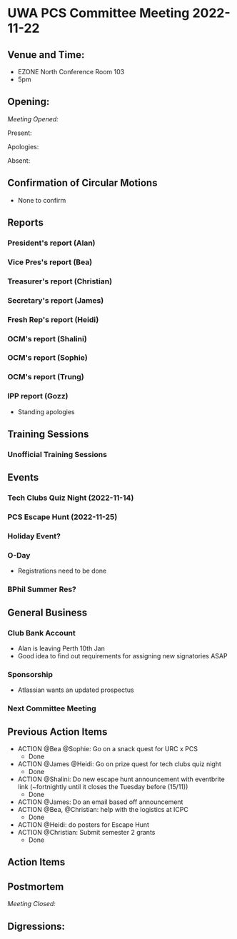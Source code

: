# UWA PCS Committee Meeting 2022-11-22

## Venue and Time:

- EZONE North Conference Room 103
- 5pm

## Opening:

_Meeting Opened:_

Present:

Apologies:

Absent:

## Confirmation of Circular Motions

- None to confirm

## Reports

### President's report (Alan)

### Vice Pres's report (Bea)

### Treasurer's report (Christian)

### Secretary's report (James)

### Fresh Rep's report (Heidi)

### OCM's report (Shalini)

### OCM's report (Sophie)

### OCM's report (Trung)

### IPP report (Gozz)

- Standing apologies

## Training Sessions

### Unofficial Training Sessions

## Events

### Tech Clubs Quiz Night (2022-11-14)

### PCS Escape Hunt (2022-11-25)

### Holiday Event?

### O-Day

- Registrations need to be done

### BPhil Summer Res?

## General Business

### Club Bank Account

- Alan is leaving Perth 10th Jan
- Good idea to find out requirements for assigning new signatories ASAP

### Sponsorship

- Atlassian wants an updated prospectus

### Next Committee Meeting

## Previous Action Items

- ACTION @Bea @Sophie: Go on a snack quest for URC x PCS
  - Done
- ACTION @James @Heidi: Go on prize quest for tech clubs quiz night
  - Done
- ACTION @Shalini: Do new escape hunt announcement with eventbrite link (~fortnightly until it closes the Tuesday before (15/11))
  - Done
- ACTION @James: Do an email based off announcement
- ACTION @Bea, @Christian: help with the logistics at ICPC
  - Done
- ACTION @Heidi: do posters for Escape Hunt
- ACTION @Christian: Submit semester 2 grants
  - Done

## Action Items

## Postmortem

_Meeting Closed:_

## Digressions:
